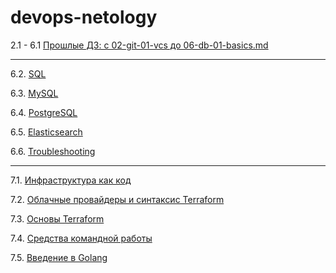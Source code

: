devops-netology
===============

2.1 - 6.1 [Прошлые ДЗ: с 02-git-01-vcs до 06-db-01-basics.md](./02-git-01-vcs_to_06-db-01-basics.md)

---

6.2. [SQL](./06-db-02-sql.md)

6.3. [MySQL](./06-db-03-mysql.md)

6.4. [PostgreSQL](./06-db-04-postgresql.md)

6.5. [Elasticsearch](./06-db-05-elasticsearch.md)

6.6. [Troubleshooting](./06-db-06-troobleshooting.md)

---

7.1. [Инфраструктура как код](./07-terraform-01-intro.md)

7.2. [Облачные провайдеры и синтаксис Terraform](./07-terraform-02-syntax.md)

7.3. [Основы Terraform](./07-terraform-03-basic.md)

7.4. [Средства командной работы](./07-terraform-04-teamwork.md)

7.5. [Введение в Golang](./07-terraform-05-golang.md)